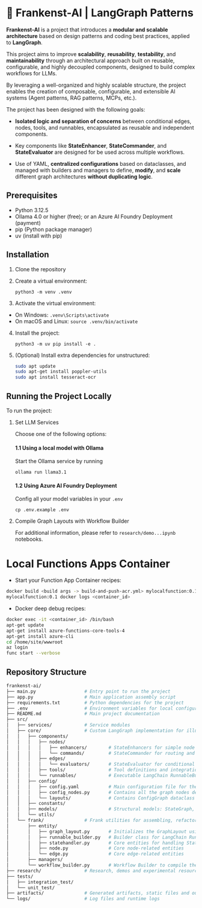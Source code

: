 # 🧟 Frankenst-AI | LangGraph Patterns
**Frankenst-AI** is a project that introduces a **modular and scalable architecture** based on design patterns and coding best practices, applied to **LangGraph**.

This project aims to improve **scalability**, **reusability**, **testability**, and **maintainability** through an architectural approach built on reusable, configurable, and highly decoupled components, designed to build complex workflows for LLMs.

By leveraging a well-organized and highly scalable structure, the project enables the creation of composable, configurable, and extensible AI systems (Agent patterns, RAG patterns, MCPs, etc.).

The project has been designed with the following goals:

- **Isolated logic and separation of concerns** between conditional edges, nodes, tools, and runnables, encapsulated as reusable and independent components.

- Key components like **StateEnhancer**, **StateCommander**, and **StateEvaluator** are designed for be used across multiple workflows.

- Use of YAML, **centralized configurations** based on dataclasses, and managed with builders and managers to define, **modify**, and **scale** different graph architectures **without duplicating logic**.

## Prerequisites

- Python 3.12.5
- Ollama 4.0 or higher (free); or an Azure AI Foundry Deployment (payment)
- pip (Python package manager)
- uv (install with pip)

## Installation

1. Clone the repository

2. Create a virtual environment:

    ```python3 -m venv .venv```

3. Activate the virtual environment:
- On Windows:
  ```.venv\Scripts\activate```
- On macOS and Linux:
  ```source .venv/bin/activate```

4. Install the project:

    ```python3 -m uv pip install -e .```

5. (Optional) Install extra dependencies for unstructured:
    ```bash
    sudo apt update
    sudo apt-get install poppler-utils
    sudo apt install tesseract-ocr
    ```

## Running the Project Locally

To run the project:

1. Set LLM Services

   Choose one of the following options:

   #### 1.1 Using a local model with Ollama
   Start the Ollama service by running 
   
   ```ollama run llama3.1```
  
   #### 1.2 Using Azure AI Foundry Deployment
    Config all your model variables in your ```.env```

    ```cp .env.example .env```
2. Compile Graph Layouts with Workflow Builder
    
    For additional information, please refer to ```research/demo...ipynb``` notebooks.

# Local Functions Apps Container 
- Start your Function App Container recipes: 
```bash 
docker build <build args -> build-and-push-acr.yml> mylocalfunction:0.1 . docker run -d -p 8080:80 
mylocalfunction:0.1 docker logs <container_id>  
```

- Docker deep debug recipes: 
```bash 
docker exec -it <container_id> /bin/bash 
apt-get update 
apt-get install azure-functions-core-tools-4 
apt-get install azure-cli 
cd /home/site/wwwroot 
az login 
func start --verbose
```

## Repository Structure

```bash
frankenst-ai/
├── main.py                  # Entry point to run the project
├── app.py                   # Main application assembly script
├── requirements.txt         # Python dependencies for the project
├── .env                     # Environment variables for local configuration; .env.example for reference
├── README.md                # Main project documentation
├── src/
│   ├── services/            # Service modules
│   ├── core/                # Custom LangGraph implementation for illustration purposes
│   │   ├── components/
│   │   │   ├── nodes/
│   │   │   │   ├── enhancers/        # StateEnhancers for simple node logic modifying StateGraph via runnables
│   │   │   │   └── commands/         # StateCommander for routing and modifying state through LangGraph commands
│   │   │   ├── edges/
│   │   │   │   └── evaluators/       # StateEvaluator for conditional edge logic
│   │   │   ├── tools/                # Tool definitions and integrations
│   │   │   └── runnables/            # Executable LangChain RunnableBuilder modules
│   │   ├── config/
│   │   │   ├── config.yaml           # Main configuration file for the project
│   │   │   ├── config_nodes.py       # Contains all the graph nodes definition of your project
│   │   │   └── layouts/              # Contains ConfigGraph dataclass examples
│   │   ├── constants/           
│   │   ├── models/                   # Structural models: StateGraph, tool properties, structured outputs, etc.
│   │   └── utils/                  
│   └── frank/               # Frank utilities for assembling, refactoring, and compiling LangGraph
│       ├── entity/
│       │   ├── graph_layout.py       # Initializes the GraphLayout using a ConfigGraph dataclass
│       │   ├── runnable_builder.py   # Builder class for LangChain Runnable objects
│       │   ├── statehandler.py       # Core entities for handling StateGraph
│       │   ├── node.py               # Core node-related entities 
│       │   └── edge.py               # Core edge-related entities
│       ├── managers/               
│       └── workflow_builder.py       # Workflow Builder to compile the LangGraph using a ConfigGraph dataclass
├── research/                # Research, demos and experimental resources
├── tests/
│   ├── integration_test/      
│   └── unit_test/              
├── artifacts/               # Generated artifacts, static files and outputs
└── logs/                    # Log files and runtime logs
